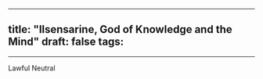 
---
title: "Ilsensarine, God of Knowledge and the Mind"
draft: false
tags:
  - 
---
 

Lawful Neutral

